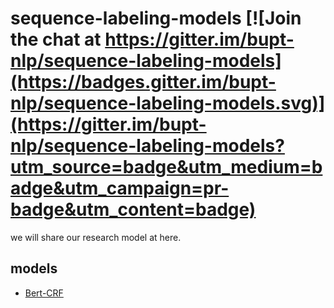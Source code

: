 # sequence-labeling-models  [![Join the chat at https://gitter.im/bupt-nlp/sequence-labeling-models](https://badges.gitter.im/bupt-nlp/sequence-labeling-models.svg)](https://gitter.im/bupt-nlp/sequence-labeling-models?utm_source=badge&utm_medium=badge&utm_campaign=pr-badge&utm_content=badge)

we will share our research model at here. 

## models

- [Bert-CRF](./pytorch/bert-crf-ner/README.md)
